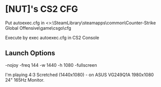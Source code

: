 # [NUT]'s CS2 CFG

Put autoexec.cfg in <<YOURDRIVE>>:\SteamLibrary\steamapps\common\Counter-Strike Global Offensive\game\csgo\cfg

Execute by exec autoexec.cfg in CS2 Console

## Launch Options

-nojoy -freq 144 -w 1440 -h 1080 -fullscreen

I'm playing 4:3 Scretched (1440x1080) - on ASUS VG249Q1A 1980x1080 24" 165Hz Monitor.
